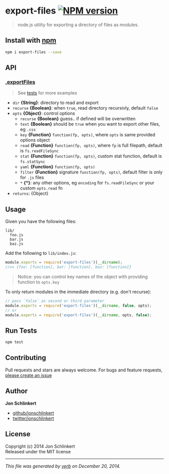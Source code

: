 # export-files [![NPM version](https://badge.fury.io/js/export-files.svg)](http://badge.fury.io/js/export-files)

> node.js utility for exporting a directory of files as modules.

## Install with [npm](npmjs.org)

```bash
npm i export-files --save
```

## API

### [.exportFiles](index.js#L22)
> See [tests](./test.js) for more examples

* `dir` **{String}**: directory to read and export
* `recurse` **{Boolean}**: when `true`, read directory recursivly, default `false`
* `opts` **{Object}**: control options
  - `recurse` **{Boolean}** guess.. if defined will be overwritten
  - `text` **{Boolean}** should be `true` when you want to export other files, eg `.css`
  - `key` **{Function}** `function(fp, opts)`, where `opts` is same provided options object
  - `read` **{Function}** `function(fp, opts)`, where `fp` is full filepath, default is `fs.readFileSync`
  - `stat` **{Function}** `function(fp, opts)`, custom stat function, default is `fs.statSync`
  - `yaml` **{Function}** `function(fp, opts)`
  - `filter` **{Function}** signature `function(fp, opts)`, default filter is only for `.js` files
  - `*` **{*}**: any other options, eg `encoding` for `fs.readFileSync` or your custom `opts.read` fn
* `returns`: {Object}


## Usage
Given you have the following files:
```
lib/
  foo.js
  bar.js
  baz.js
```

Add the following to `lib/index.js`:

```js
module.exports = require('export-files')(__dirname);
//=> {foo: [function], bar: [function], baz: [function]}
```
> Notice: you can control key names of the object with providing function to `opts.key`

To only return modules in the immediate directory (e.g. don't recurse):

```js
// pass `false` as second or third parameter
module.exports = require('export-files')(__dirname, false, opts);
// or
module.exports = require('export-files')(__dirname, opts, false);
```

## Run Tests
```bash
npm test
```

## Contributing
Pull requests and stars are always welcome. For bugs and feature requests, [please create an issue](https://github.com/jonschlinkert/export-files/issues)

## Author

**Jon Schlinkert**
 
+ [github/jonschlinkert](https://github.com/jonschlinkert)
+ [twitter/jonschlinkert](http://twitter.com/jonschlinkert) 

## License
Copyright (c) 2014 Jon Schlinkert  
Released under the MIT license

***

_This file was generated by [verb](https://github.com/assemble/verb) on December 20, 2014._